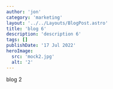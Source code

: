 ```yaml
---
author: 'jon'
category: 'marketing'
layout: '../../Layouts/BlogPost.astro'
title: 'blog 6'
description: 'description 6'
tags: []
publishDate: '17 Jul 2022'
heroImage:
  src: 'mock2.jpg'
  alt: '2'
---
```


blog 2
